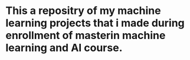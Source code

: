 # This a repositry of my machine learning projects that i made during enrollment of masterin machine learning and AI course.
